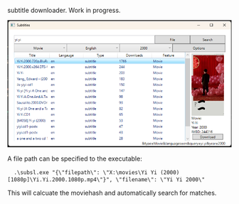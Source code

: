 ﻿subtitle downloader. Work in progress.

![screenshot](subsl/screenshot.png "screenshot")

A file path can be specified to the executable:

```
  .\subsl.exe "{\"filepath\": \"X:\movies\Yi Yi (2000) [1080p]\Yi.Yi.2000.1080p.mp4\"}", \"filename\": \"Yi Yi 2000\"
```

This will calcuate the moviehash and automatically search for matches. 
